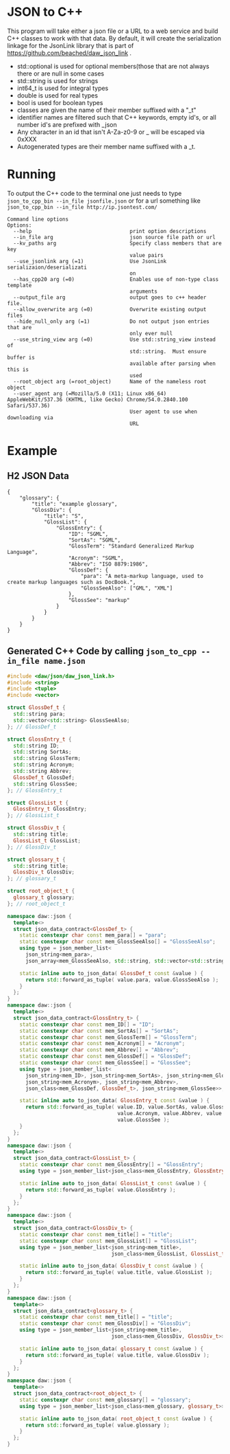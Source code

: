 # JSON to C++

This program will take either a json file or a URL to a web service and build C++ classes to work with that data. By
default, it will create the serialization linkage for the JsonLink library that is part
of https://github.com/beached/daw_json_link .

* std::optional is used for optional members(those that are not always there or are null in some cases
* std::string is used for strings
* int64_t is used for integral types
* double is used for real types
* bool is used for boolean types
* classes are given the name of their member suffixed with a "_t"
* identifier names are filtered such that C++ keywords, empty id's, or all number id's are prefixed with _json
* Any character in an id that isn't A-Za-z0-9 or _ will be escaped via 0xXXX
* Autogenerated types are their member name suffixed with a _t.

# Running

To output the C++ code to the terminal one just needs to type ```json_to_cpp_bin --in_file jsonfile.json``` or for a url
something like ```json_to_cpp_bin --in_file http://ip.jsontest.com/```

```  
Command line options
Options:
  --help                                print option descriptions
  --in_file arg                         json source file path or url
  --kv_paths arg                        Specify class members that are key 
                                        value pairs
  --use_jsonlink arg (=1)               Use JsonLink serializaion/deserializati
                                        on
  --has_cpp20 arg (=0)                  Enables use of non-type class template 
                                        arguments
  --output_file arg                     output goes to c++ header file.
  --allow_overwrite arg (=0)            Overwrite existing output files
  --hide_null_only arg (=1)             Do not output json entries that are 
                                        only ever null
  --use_string_view arg (=0)            Use std::string_view instead of 
                                        std::string.  Must ensure buffer is 
                                        available after parsing when this is 
                                        used
  --root_object arg (=root_object)      Name of the nameless root object
  --user_agent arg (=Mozilla/5.0 (X11; Linux x86_64) AppleWebKit/537.36 (KHTML, like Gecko) Chrome/54.0.2840.100 Safari/537.36)
                                        User agent to use when downloading via 
                                        URL
```

# Example

## H2 JSON Data

```
{
    "glossary": {
        "title": "example glossary",
        "GlossDiv": {
            "title": "S",
            "GlossList": {
                "GlossEntry": {
                    "ID": "SGML",
                    "SortAs": "SGML",
                    "GlossTerm": "Standard Generalized Markup Language",
                    "Acronym": "SGML",
                    "Abbrev": "ISO 8879:1986",
                    "GlossDef": {
                        "para": "A meta-markup language, used to create markup languages such as DocBook.",
                        "GlossSeeAlso": ["GML", "XML"]
                    },  
                    "GlossSee": "markup"
                }   
            }   
        }   
    }   
}
```

## Generated C++ Code by calling ```json_to_cpp --in_file name.json```

```c++
#include <daw/json/daw_json_link.h>
#include <string>
#include <tuple>
#include <vector>

struct GlossDef_t {
  std::string para;
  std::vector<std::string> GlossSeeAlso;
}; // GlossDef_t

struct GlossEntry_t {
  std::string ID;
  std::string SortAs;
  std::string GlossTerm;
  std::string Acronym;
  std::string Abbrev;
  GlossDef_t GlossDef;
  std::string GlossSee;
}; // GlossEntry_t

struct GlossList_t {
  GlossEntry_t GlossEntry;
}; // GlossList_t

struct GlossDiv_t {
  std::string title;
  GlossList_t GlossList;
}; // GlossDiv_t

struct glossary_t {
  std::string title;
  GlossDiv_t GlossDiv;
}; // glossary_t

struct root_object_t {
  glossary_t glossary;
}; // root_object_t

namespace daw::json {
  template<>
  struct json_data_contract<GlossDef_t> {
    static constexpr char const mem_para[] = "para";
    static constexpr char const mem_GlossSeeAlso[] = "GlossSeeAlso";
    using type = json_member_list<
      json_string<mem_para>,
      json_array<mem_GlossSeeAlso, std::string, std::vector<std::string>>>;

    static inline auto to_json_data( GlossDef_t const &value ) {
      return std::forward_as_tuple( value.para, value.GlossSeeAlso );
    }
  };
} 
namespace daw::json {
  template<>
  struct json_data_contract<GlossEntry_t> {
    static constexpr char const mem_ID[] = "ID";
    static constexpr char const mem_SortAs[] = "SortAs";
    static constexpr char const mem_GlossTerm[] = "GlossTerm";
    static constexpr char const mem_Acronym[] = "Acronym";
    static constexpr char const mem_Abbrev[] = "Abbrev";
    static constexpr char const mem_GlossDef[] = "GlossDef";
    static constexpr char const mem_GlossSee[] = "GlossSee";
    using type = json_member_list<
      json_string<mem_ID>, json_string<mem_SortAs>, json_string<mem_GlossTerm>,
      json_string<mem_Acronym>, json_string<mem_Abbrev>,
      json_class<mem_GlossDef, GlossDef_t>, json_string<mem_GlossSee>>;

    static inline auto to_json_data( GlossEntry_t const &value ) {
      return std::forward_as_tuple( value.ID, value.SortAs, value.GlossTerm,
                                    value.Acronym, value.Abbrev, value.GlossDef,
                                    value.GlossSee );
    }
  };
} 
namespace daw::json {
  template<>
  struct json_data_contract<GlossList_t> {
    static constexpr char const mem_GlossEntry[] = "GlossEntry";
    using type = json_member_list<json_class<mem_GlossEntry, GlossEntry_t>>;

    static inline auto to_json_data( GlossList_t const &value ) {
      return std::forward_as_tuple( value.GlossEntry );
    }
  };
} 
namespace daw::json {
  template<>
  struct json_data_contract<GlossDiv_t> {
    static constexpr char const mem_title[] = "title";
    static constexpr char const mem_GlossList[] = "GlossList";
    using type = json_member_list<json_string<mem_title>,
                                  json_class<mem_GlossList, GlossList_t>>;

    static inline auto to_json_data( GlossDiv_t const &value ) {
      return std::forward_as_tuple( value.title, value.GlossList );
    }
  };
} 
namespace daw::json {
  template<>
  struct json_data_contract<glossary_t> {
    static constexpr char const mem_title[] = "title";
    static constexpr char const mem_GlossDiv[] = "GlossDiv";
    using type = json_member_list<json_string<mem_title>,
                                  json_class<mem_GlossDiv, GlossDiv_t>>;

    static inline auto to_json_data( glossary_t const &value ) {
      return std::forward_as_tuple( value.title, value.GlossDiv );
    }
  };
} 
namespace daw::json {
  template<>
  struct json_data_contract<root_object_t> {
    static constexpr char const mem_glossary[] = "glossary";
    using type = json_member_list<json_class<mem_glossary, glossary_t>>;

    static inline auto to_json_data( root_object_t const &value ) {
      return std::forward_as_tuple( value.glossary );
    }
  };
}
```

